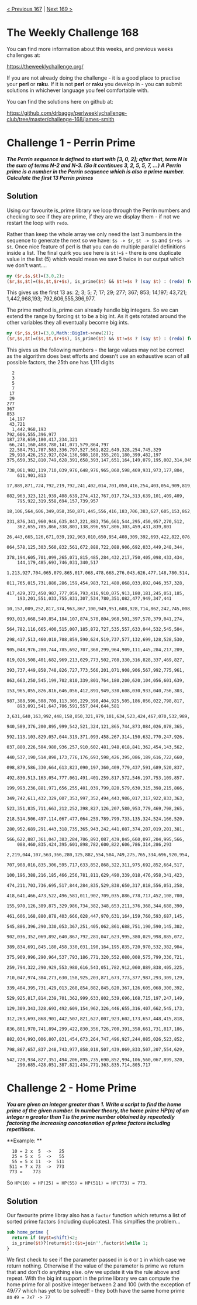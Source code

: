 [< Previous 167](https://github.com/drbaggy/perlweeklychallenge-club/tree/master/challenge-167/james-smith) |
[Next 169 >](https://github.com/drbaggy/perlweeklychallenge-club/tree/master/challenge-169/james-smith)

# The Weekly Challenge 168

You can find more information about this weeks, and previous weeks challenges at:

  https://theweeklychallenge.org/

If you are not already doing the challenge - it is a good place to practise your
**perl** or **raku**. If it is not **perl** or **raku** you develop in - you can
submit solutions in whichever language you feel comfortable with.

You can find the solutions here on github at:

https://github.com/drbaggy/perlweeklychallenge-club/tree/master/challenge-168/james-smith

# Challenge 1 - Perrin Prime

***The Perrin sequence is defined to start with [3, 0, 2]; after that, term N is the sum of terms N-2 and N-3. (So it continues 3, 2, 5, 5, 7, ...) A Perrin prime is a number in the Perrin sequence which is also a prime number. Calculate the first 13 Perrin primes***


## Solution

Using our favourite is_prime library we loop through the Perrin numbers and checking to see if they are prime, if they are we display them - if not we restart the loop with `redo`.

Rather than keep the whole array we only need the last 3 numbers in the sequence to generate the next so we have: `$s -> $r`, `$t -> $s` and `$r+$s -> $t`. Once nice feature of perl is that you can do multiple parallel definitions inside a list. The final quirk you see here is `$t!=$` - there is one duplicate value in the list (5) which would mean we saw 5 twice in our output which we don't want....

```perl
my ($r,$s,$t)=(3,0,2);
($r,$s,$t)=($s,$t,$r+$s), is_prime($t) && $t!=$s ? (say $t) : (redo) for 1..13;
```

This gives us the first 13 as: 2; 3; 5; 7; 17; 29; 277; 367; 853; 14,197; 43,721; 1,442,968,193; 792,606,555,396,977.

The prime method is_prime can already handle big integers. So we can extend the range by forcing `$t` to be a big int. As it gets rotated around the other variables they all eventually become big ints.

```perl
my ($r,$s,$t)=(3,0,Math::BigInt->new(2));
($r,$s,$t)=($s,$t,$r+$s), is_prime($t) && $t!=$s ? (say $t) : (redo) for 1..25
```
This gives us the following numbers - the large values may not be correct as
the algorithm does best efforts and doesn't use an exhaustive scan of all
possible factors, the 25th one has 1,111 digits
```
  2
  3
  5
  7
 17
 29
277
367
853
 14,197
 43,721
  1,442,968,193
792,606,555,396,977
187,278,659,180,417,234,321
 66,241,160,488,780,141,071,579,864,797
 22,584,751,787,583,336,797,527,561,822,649,328,254,745,329
 29,918,426,252,927,024,136,988,188,355,201,180,399,482,197
375,650,352,810,749,628,391,658,393,147,651,164,149,079,195,002,314,045,
    738,061,982,119,710,039,976,648,976,965,060,598,469,931,973,177,804,
    611,901,813
 17,889,871,724,792,219,792,241,402,014,701,050,416,254,403,054,909,819,
    082,963,323,121,939,408,639,274,412,767,017,724,313,639,101,409,409,
    795,922,319,558,694,157,739,957
 18,106,564,606,349,058,350,871,445,556,416,183,706,383,627,605,153,862,
    231,876,341,960,946,635,847,221,883,756,661,544,295,450,957,270,512,
    362,655,785,866,338,801,138,896,957,806,303,459,431,839,801
 26,443,665,126,671,039,192,963,010,650,954,408,309,392,693,422,822,076,
    064,578,125,303,560,832,561,672,888,722,088,906,692,033,449,248,344,
    378,194,605,701,099,265,071,815,485,284,432,217,750,405,098,433,434,
    144,179,485,693,746,031,340,517
  1,213,927,704,065,079,865,017,068,478,668,276,043,626,477,148,780,514,
    011,765,015,731,886,286,159,454,983,721,480,068,033,892,046,357,328,
    417,429,372,450,987,777,059,793,416,910,075,913,180,181,245,051,185,
    193,201,551,033,755,831,307,534,780,351,082,477,949,347,441
 10,157,009,252,817,374,963,867,100,949,951,608,928,714,862,242,745,008,
    993,013,668,540,854,184,107,874,570,804,968,501,397,570,379,041,274,
    564,782,116,665,400,515,007,185,872,727,535,557,633,044,532,545,504,
    298,417,513,460,010,708,859,590,624,519,737,577,132,699,128,528,530,
    905,048,976,280,744,785,692,707,368,299,964,909,111,445,284,217,209,
    819,026,508,401,682,969,213,029,773,502,708,330,316,828,337,469,827,
    393,737,449,858,748,826,727,773,566,201,071,908,906,567,992,775,961,
    863,663,250,545,199,702,810,339,801,764,180,200,620,104,056,601,639,
    153,965,055,826,816,646,056,412,891,949,330,608,030,933,040,756,303,
    987,388,596,508,709,113,305,229,398,404,925,505,186,056,022,798,817,
    893,091,541,647,706,591,557,044,644,581
  3,631,640,163,992,448,158,050,321,979,101,634,523,424,467,070,532,989,
    940,589,376,200,895,999,542,521,324,121,865,744,873,084,026,078,365,
    592,113,103,829,057,044,319,371,093,458,267,314,150,632,770,247,926,
    037,880,226,504,980,936,257,910,602,481,948,018,841,362,454,143,562,
    440,537,190,514,898,173,776,176,693,598,426,395,086,189,616,722,660,
    098,879,586,330,664,613,823,090,197,360,409,779,437,591,689,520,837,
    492,830,513,163,054,777,061,491,401,259,817,572,546,197,753,109,857,
    199,993,236,881,971,656,255,401,039,799,820,579,630,315,398,215,866,
    349,742,611,432,329,007,353,997,352,494,443,986,017,317,922,833,363,
    523,351,835,711,663,212,252,398,827,126,207,580,953,779,469,798,265,
    218,514,506,497,114,067,477,064,259,789,799,733,135,324,524,166,520,
    280,952,689,291,443,318,735,365,943,242,441,087,374,207,019,201,381,
    566,622,887,361,047,383,284,786,893,087,439,845,660,097,204,995,566,
    088,460,835,424,395,601,898,782,600,822,606,786,314,286,293
  2,219,044,107,563,366,280,125,882,554,584,749,275,765,334,696,920,954,
    707,908,016,835,306,595,717,633,852,868,322,311,975,692,852,664,517,
    100,196,388,216,185,466,256,781,811,629,490,339,018,476,958,341,423,
    474,211,703,736,695,517,844,284,835,529,838,650,317,818,556,051,258,
    418,641,466,473,522,496,581,011,902,709,035,886,778,717,452,108,700,
    155,970,126,389,875,329,986,734,382,348,653,211,376,368,344,688,390,
    461,606,168,880,878,403,666,028,447,970,631,164,159,760,593,687,145,
    545,886,396,290,330,053,367,251,405,062,861,688,751,190,590,145,302,
    902,036,352,069,892,640,867,792,281,047,623,995,380,029,998,885,072,
    389,834,691,845,180,458,330,031,190,164,195,835,720,970,532,382,904,
    375,909,996,290,964,537,793,186,771,320,552,080,008,575,799,336,721,
    259,794,322,290,929,553,980,616,543,051,782,912,060,889,838,405,225,
    710,047,974,384,273,630,158,925,203,871,673,773,377,987,293,309,129,
    339,404,395,731,429,013,268,854,882,845,620,367,126,605,068,300,392,
    529,925,817,814,239,701,362,999,633,802,539,696,168,715,197,247,149,
    129,309,343,328,693,492,609,154,962,326,446,655,316,407,662,545,173,
    312,263,693,868,901,442,507,821,627,007,923,602,173,657,448,415,818,
    836,881,970,741,894,299,422,830,356,726,700,391,358,661,731,817,186,
    882,034,993,006,807,831,454,673,264,747,496,927,244,085,026,523,852,
    798,867,657,837,248,743,977,858,010,507,439,069,833,507,207,554,629,
    542,720,934,827,351,494,206,895,735,690,852,994,106,560,067,899,320,
    290,685,428,051,387,821,434,771,363,835,714,805,717
```

# Challenge 2 - Home Prime

***You are given an integer greater than 1. Write a script to find the home prime of the given number. In number theory, the home prime HP(n) of an integer n greater than 1 is the prime number obtained by repeatedly factoring the increasing concatenation of prime factors including repetitions.***

**Example: **
```
  10 = 2 x  5  ->   25
  25 = 5 x  5  ->   55
  55 = 5 x 11  ->  511
 511 = 7 x 73  ->  773
 773 =    773
```

So `HP(10) = HP(25) = HP(55) = HP(511) = HP(773) = 773`.

## Solution

Our favourite prime libray also has a `factor` function which returns a list of sorted prime factors (including duplicates). This simplfies the problem...

```perl
sub home_prime {
  return if (my$t=shift)<2;
  is_prime($t)?(return$t):($t=join'',factor$t)while 1;
}
```

We first check to see if the parameter passed in is `0` or `1` in which case we return nothing.
Otherwise if the value of the parameter is prime we return that and don't do anything else. o/w
we update it via the rule above and repeat. With the big int support in the prime library we can
compute the home prime for all positive integer between 2 and 100 (with the exception of 49/77
which has yet to be solved!! - they both have the same home prime as `49 = 7x7 -> 77`
